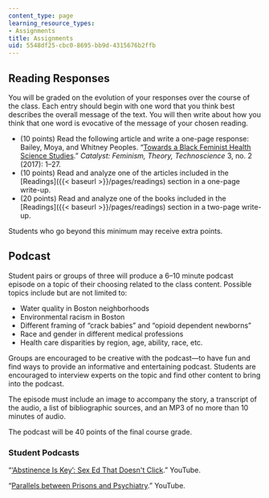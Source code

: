 ```yaml
---
content_type: page
learning_resource_types:
- Assignments
title: Assignments
uid: 5548df25-cbc0-8695-bb9d-4315676b2ffb
---
```


Reading Responses
-----------------

You will be graded on the evolution of your responses over the course of the class. Each entry should begin with one word that you think best describes the overall message of the text. You will then write about how you think that one word is evocative of the message of your chosen reading. 

*   (10 points) Read the following article and write a one-page response: Bailey, Moya, and Whitney Peoples. “[Towards a Black Feminist Health Science Studies](https://catalystjournal.org/index.php/catalyst/article/view/28844/html_17).” _Catalyst: Feminism, Theory, Technoscience_ 3, no. 2 (2017): 1–27.
*   (10 points) Read and analyze one of the articles included in the [Readings]({{< baseurl >}}/pages/readings) section in a one-page write-up.
*   (20 points) Read and analyze one of the books included in the [Readings]({{< baseurl >}}/pages/readings) section in a two-page write-up.

Students who go beyond this minimum may receive extra points.

Podcast
-------

Student pairs or groups of three will produce a 6–10 minute podcast episode on a topic of their choosing related to the class content. Possible topics include but are not limited to:

*   Water quality in Boston neighborhoods
*   Environmental racism in Boston
*   Different framing of “crack babies” and “opioid dependent newborns”
*   Race and gender in different medical professions
*   Health care disparities by region, age, ability, race, etc.

Groups are encouraged to be creative with the podcast—to have fun and find ways to provide an informative and entertaining podcast. Students are encouraged to interview experts on the topic and find other content to bring into the podcast.

The episode must include an image to accompany the story, a transcript of the audio, a list of bibliographic sources, and an MP3 of no more than 10 minutes of audio.

The podcast will be 40 points of the final course grade.

### Student Podcasts

“[‘Abstinence Is Key’: Sex Ed That Doesn't Click](https://youtu.be/6au52dJFXL0?t=1365).” YouTube.

“[Parallels between Prisons and Psychiatry](https://youtu.be/6au52dJFXL0?t=2110).” YouTube.